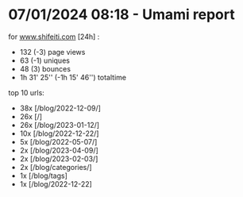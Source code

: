 # 07/01/2024 08:18 - Umami report
for www.shifeiti.com [24h] :

 - 132 (-3) page views
 - 63 (-1) uniques
 - 48 (3) bounces
 - 1h 31' 25'' (-1h 15' 46'') totaltime


top 10 urls:
 - 38x [/blog/2022-12-09/]
 - 26x [/]
 - 26x [/blog/2023-01-12/]
 - 10x [/blog/2022-12-22/]
 - 5x [/blog/2022-05-07/]
 - 2x [/blog/2023-04-09/]
 - 2x [/blog/2023-02-03/]
 - 2x [/blog/categories/]
 - 1x [/blog/tags]
 - 1x [/blog/2022-12-22]


